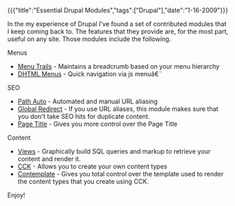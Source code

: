 {{{"title":"Essential Drupal Modules","tags":["Drupal"],"date":"1-16-2009"}}}

In the my experience of Drupal I've found a set of contributed modules that I keep coming back to.  The features that they provide are, for the most part, useful on any site.  Those modules include the following.

Menus
<ul>
<li><a href="http://drupal.org/project/menutrails">Menu Trails</a> - Maintains a breadcrumb based on your menu hierarchy</li>
<li><a href="http://drupal.org/project/page_title">DHTML Menus</a> - Quick navigation via js menuâ€¨</li>
</ul>

SEO
<ul>
<li><a href="http://drupal.org/project/pathauto">Path Auto</a> - Automated and manual URL aliasing</li>
<li><a href="http://drupal.org/project/globalredirect">Global Redirect</a> - If you use URL aliases, this module makes sure that you don't take SEO hits for duplicate content.</li>
<li><a href="http://drupal.org/project/page_title">Page Title</a> - Gives you more control over the Page Title</li>
</ul>

Content
<ul>
<li><a href="http://drupal.org/project/views">Views</a> - Graphically build SQL queries and markup to retrieve your content and render it.</li>
<li><a href="http://drupal.org/project/cck">CCK</a> - Allows you to create your own content types</li>
<li><a href="http://drupal.org/project/contemplate">Contemplate</a> - Gives you total control over the template used to render the content types that you create using CCK.</li>
</ul>

Enjoy!